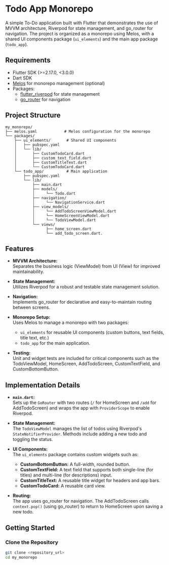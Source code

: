 # Todo App Monorepo

A simple To-Do application built with Flutter that demonstrates the use of MVVM architecture, Riverpod for state management, and go_router for navigation. The project is organized as a monorepo using Melos, with a shared UI components package (`ui_elements`) and the main app package (`todo_app`).

## Requirements

- Flutter SDK (>=2.17.0, <3.0.0)
- Dart SDK
- [Melos](https://pub.dev/packages/melos) for monorepo management (optional)
- Packages:
    - [flutter_riverpod](https://pub.dev/packages/flutter_riverpod) for state management
    - [go_router](https://pub.dev/packages/go_router) for navigation

## Project Structure

```plaintext
my_monorepo/
├── melos.yaml            # Melos configuration for the monorepo
└── packages/
    ├── ui_elements/       # Shared UI components
    │   ├── pubspec.yaml
    │   └── lib/
    │       ├── CustomTodoCard.dart
    │       ├── custom_text_field.dart
    │       ├── CustomTitleText.dart
    │       └── CustomTodoCard.dart
    └── todo_app/          # Main application
        ├── pubspec.yaml
        └── lib/
            ├── main.dart
            ├── models/
            │     └── Todo.dart
            ├── navigation/
            │     └── NavigationService.dart
            ├── view_models/
            │     └── AddTodoScreenViewModel.dart
            │     └── HomeScreenViewModel.dart
            │     └── TodoViewModel.dart
            └── views/
                  ├── home_screen.dart
                  └── add_todo_screen.dart.
```
## Features

- **MVVM Architecture:**  
  Separates the business logic (ViewModel) from UI (View) for improved maintainability.

- **State Management:**  
  Utilizes Riverpod for a robust and testable state management solution.

- **Navigation:**  
  Implements go_router for declarative and easy-to-maintain routing between screens.

- **Monorepo Setup:**  
  Uses Melos to manage a monorepo with two packages:
    - `ui_elements` for reusable UI components (custom buttons, text fields, title text, etc.)
    - `todo_app` for the main application.

- **Testing:**  
  Unit and widget tests are included for critical components such as the TodoViewModel, HomeScreen, AddTodoScreen, CustomTextField, and CustomBottomButton.

## Implementation Details

- **`main.dart`:**  
  Sets up the `GoRouter` with two routes (`/` for HomeScreen and `/add` for AddTodoScreen) and wraps the app with `ProviderScope` to enable Riverpod.

- **State Management:**  
  The `TodoViewModel` manages the list of todos using Riverpod's `StateNotifierProvider`. Methods include adding a new todo and toggling the status.

- **UI Components:**  
  The `ui_elements` package contains custom widgets such as:
    - **CustomBottomButton:** A full-width, rounded button.
    - **CustomTextField:** A text field that supports both single-line (for titles) and multi-line (for descriptions) input.
    - **CustomTitleText:** A reusable title widget for headers and app bars.
    - **CustomTodoCard:** A reusable card view.

- **Routing:**  
  The app uses go_router for navigation. The AddTodoScreen calls `context.pop()` (using go_router) to return to HomeScreen upon saving a new todo.

## Getting Started

### Clone the Repository

```bash
git clone <repository_url>
cd my_monorepo

